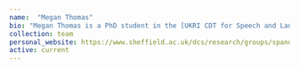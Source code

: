 ```yaml
---
name:  "Megan Thomas"
bio: "Megan Thomas is a PhD student in the [UKRI CDT for Speech and Language Technologies and their Applications](https://slt-cdt.ac.uk/) project. Her research is on \"Conversation-Based Virtual Interventions for the Monitoring and Self-Management of Mental Health Conditions\"". I co-supervise her with <a href="https://scholar.google.co.uk/citations?user=RKt2sFIAAAAJ&hl=en&oi=ao">Panos Georgiou</a>.
collection: team
personal_website: https://www.sheffield.ac.uk/dcs/research/groups/spandh
active: current
---
```

